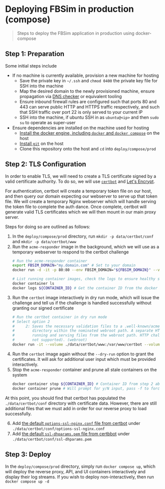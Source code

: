 # Deploying FBSim in production (compose)

> Steps to deploy the FBSim application in production using docker-compose

## Step 1: Preparation

Some initial steps include
- If no machine is currently available, provision a new machine for hosting
  - Save the private key in `~/.ssh` and `chmod 0400` the private key file for SSH into the machine
  - Map the desired domain to the newly provisioned machine, ensure propagation via [DNS checker](https://dnschecker.org/) or equivalent tooling
  - Ensure inbound firewall rules are configured such that ports 80 and 443 can serve public HTTP and HTTPS traffic respectively, and such that SSH traffic over port 22 is only served to your current IP
  - SSH into the machine, if ubuntu SSH in as `ubuntu@<ip>` and then `sudo su` to operate as super-user
- Ensure dependencies are installed on the machine used for hosting
  - [Install the docker engine, including `docker` and `docker compose`](https://docs.docker.com/engine/install/ubuntu/) on the host
  - [Install `git`](https://git-scm.com/book/en/v2/Getting-Started-Installing-Git) on the host
  - Clone this repository onto the host and `cd` into `deploy/compose/prod`

## Step 2: TLS Configuration

In order to enable TLS, we will need to create a TLS certificate signed by a valid certificate authority.  To do so, we will use [`certbot`](https://certbot.eff.org/) and [Let's Encrypt](https://letsencrypt.org/).

For authentication, certbot will create a temporary token file on our host, and then query our domain expecting our webserver to serve up that token file.  We will create a temporary Nginx webserver which will handle serving the token file to complete the auth dance.  Once complete, certbot will generate valid TLS certificates which we will then mount in our main proxy server.

Steps for doing so are outlined as follows:
1. In the `deploy/compose/prod` directory, run `mkdir -p data/certbot/conf` and `mkdir -p data/certbot/www`
2. Run the `acme-responder` image in the background, which we will use as a temporary webserver to respond to the certbot challenge
    ```sh
    # Run the acme-responder container
    export FBSIM_DOMAIN="my.domain.com" # Set to your domain
    docker run -d -it -p 80:80 --env FBSIM_DOMAIN="${FBSIM_DOMAIN}" --volume ./data/certbot/www:/var/www/certbot ghcr.io/whatsacomputertho/fbsim-acme-responder:v1.0.0-alpha.2
    
    # List running container images, check the logs to ensure healthy startup
    docker container ls
    docker logs ${CONTAINER_ID} # Get the container ID from the docker container ls command output
    ```
3. Run the `certbot` image interactively in dry run mode, which will issue the challenge and tell us if the challenge is handled successfully without granting our signed certificate
    ```sh
    # Run the certbot container in dry run mode
    # Select option 2
    #     2: Saves the necessary validation files to a .well-known/acme-challenge/
    #        directory within the nominated webroot path. A separate HTTP server must be
    #        running and serving files from the webroot path. HTTP challenge only (wildcards
    #        not supported). (webroot)
    docker run -it --volume ./data/certbot/www:/var/www/certbot --volume ./data/certbot/conf:/etc/letsencrypt certbot/certbot certonly -d whatsacomputertho.com --webroot-path /var/www/certbot --dry-run
    ```
4. Run the `certbot` image again without the `--dry-run` option to grant the certificates.  It will ask for additional user input which must be provided interactively.
5. Stop the `acme-responder` container and prune all stale containers on the system
    ```sh
    docker container stop ${CONTAINER_ID} # Container ID from step 2 above, get from docker container ls output
    docker container prune # Will prompt for y/N input, pass -f to force prune
    ```

At this point, you should find that certbot has populated the `./data/certbot/conf` directory with certificate data.  However, there are still additional files that we must add in order for our reverse proxy to load successfully.

6. Add [the default `options-ssl-nginx.conf` file from certbot](https://raw.githubusercontent.com/certbot/certbot/master/certbot-nginx/certbot_nginx/_internal/tls_configs/options-ssl-nginx.conf) under `./data/certbot/conf/options-ssl-nginx.conf`
7. Add [the default `ssl-dhparams.pem` file from certbbot](https://raw.githubusercontent.com/certbot/certbot/refs/heads/master/certbot/certbot/ssl-dhparams.pem) under `./data/certbot/conf/ssl-dhparams.pem`

## Step 3: Deploy

In the `deploy/compose/prod` directory, simply run `docker compose up`, which will deploy the reverse proxy, API, and UI containers interactively and display their log streams.  If you wish to deploy non-interactively, then run `docker compose up -d`

